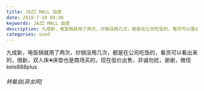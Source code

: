 ```yaml
---
title: JAZZ MALL 自提
date: 2018-7-18 09:48
keywords: JAZZ MALL 自提
description: 九成新，电饭锅就用了两次，炒锅没用几次，都是在公司吃饭的，看货可以看出来的，很新，双人床➕床垫也是商场买的，现在低价出售，非诚勿扰，谢谢，微信kele888plus
categories: used
---
```

<td class="t_f" id="postmessage_1523337">

九成新，电饭锅就用了两次，炒锅没用几次，都是在公司吃饭的，看货可以看出来的，很新，双人床➕床垫也是商场买的，现在低价出售，非诚勿扰，谢谢，微信kele888plus<img alt="" border="0" class="zoom" data-cf-modified-4c3c83b62cc8eaeb2ed95468-="" file="http://www.flw.ph/data/attachment/forum/201807/14/011524m6a36luw6a3zdyyu.jpg" id="aimg_z83jD" lazyloadthumb="1" onclick="" onmouseover="" src="http://www.flw.ph/data/attachment/forum/201807/14/011524m6a36luw6a3zdyyu.jpg"/><img alt="" border="0" class="zoom" data-cf-modified-4c3c83b62cc8eaeb2ed95468-="" file="http://www.flw.ph/data/attachment/forum/201807/14/011508r9zqffeqfshzvrjr.jpg" id="aimg_RZSsc" lazyloadthumb="1" onclick="" onmouseover="" src="http://www.flw.ph/data/attachment/forum/201807/14/011508r9zqffeqfshzvrjr.jpg"/><img alt="" border="0" class="zoom" data-cf-modified-4c3c83b62cc8eaeb2ed95468-="" file="http://www.flw.ph/data/attachment/forum/201807/14/011453bwq52oovyq4p4p5q.jpg" id="aimg_h8jez" lazyloadthumb="1" onclick="" onmouseover="" src="http://www.flw.ph/data/attachment/forum/201807/14/011453bwq52oovyq4p4p5q.jpg"/><img alt="" border="0" class="zoom" data-cf-modified-4c3c83b62cc8eaeb2ed95468-="" file="http://www.flw.ph/data/attachment/forum/201807/14/011435rda21r22z2diklkd.jpg" id="aimg_SESAu" lazyloadthumb="1" onclick="" onmouseover="" src="http://www.flw.ph/data/attachment/forum/201807/14/011435rda21r22z2diklkd.jpg"/><img alt="" border="0" class="zoom" data-cf-modified-4c3c83b62cc8eaeb2ed95468-="" file="http://www.flw.ph/data/attachment/forum/201807/14/011422o3x3g1yyv449axz3.jpg" id="aimg_tFI8i" lazyloadthumb="1" onclick="" onmouseover="" src="http://www.flw.ph/data/attachment/forum/201807/14/011422o3x3g1yyv449axz3.jpg"/><img alt="" border="0" class="zoom" data-cf-modified-4c3c83b62cc8eaeb2ed95468-="" file="http://www.flw.ph/data/attachment/forum/201807/14/011410uuj5xbq5k0tb2b5f.jpg" id="aimg_Fsbz2" lazyloadthumb="1" onclick="" onmouseover="" src="http://www.flw.ph/data/attachment/forum/201807/14/011410uuj5xbq5k0tb2b5f.jpg"/></td>
###### 转载自[菲龙网]